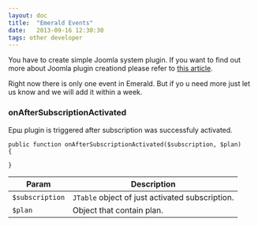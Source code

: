 ```yaml
---
layout: doc
title:  "Emerald Events"
date:   2013-09-16 12:30:30
tags: other developer
---
```


You have to create simple Joomla system plugin. If you want to find out more about Joomla plugin creationd please refer to [this article](http://docs.joomla.org/Plugin).

Right now there is only one event in Emerald. But if yo u need more just let us know and we will add it within a week.

### onAfterSubscriptionActivated

Ерш plugin is triggered after subscription was successfuly activated.


```
public function onAfterSubscriptionActivated($subscription, $plan)
{
	
}
```

Param | Description
---|---
`$subscription` | `JTable` object of just activated subscription.
`$plan` | Object that contain plan.